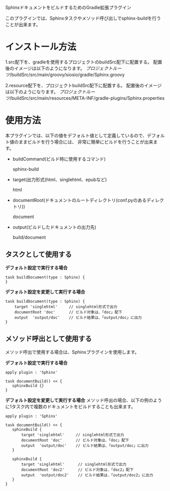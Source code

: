 SphinxドキュメントをビルドするためのGradle拡張プラグイン

このプラグインでは、Sphinxタスクやメソッド呼び出しでsphinx-buildを行うことが出来ます。

インストール方法
================
1.src配下を、gradleを使用するプロジェクトのbuildSrc配下に配置する。
 配置後のイメージは以下のようになります。
 $プロジェクトルーツ$/buildSrc/src/main/groovy/siosio/gradle/Sphinx.groovy

2.resource配下を、プロジェクトbuildSrc配下に配置する。
 配置後のイメージは以下のようになります。
 $プロジェクトルーツ$/buildSrc/src/main/resources/META-INF/gradle-plugins/Sphinx.properties

使用方法
=========
本プラグインでは、以下の値をデフォルト値として定義しているので、デフォルト値のままビルドを行う場合には、
非常に簡単にビルドを行うことが出来ます。

* buildCommand(ビルド時に使用するコマンド)

    sphinx-build

* target(出力形式(html、singlehtml、epubなど)

    html
* documentRoot(ドキュメントのルートディレクトリ(conf.pyのあるディレクトリ))

    document
* output(ビルドしたドキュメントの出力先)

    build/document

タスクとして使用する
-----------------------
__デフォルト設定で実行する場合__

    task buildDocument(type : Sphinx) {
    }

__デフォルト設定を変更して実行する場合__

    task buildDocument(type : Sphinx) {
        target 'singlehtml'     // singlehtml形式で出力
        documentRoot 'doc'      // ビルド対象は、「doc」配下
        output  'output/doc'    // ビルド結果は、「output/doc」に出力
    }

メソッド呼出として使用する
--------------------------
メソッド呼出で使用する場合は、Sphinxプラグインを使用します。

__デフォルト設定で実行する場合__

    apply plugin : 'Sphinx'

    task documentBuild() << {
       sphinxBuild {}
    }


__デフォルト設定を変更して実行する場合__
メソッド呼出の場合、以下の例のように1タスク内で複数のドキュメントをビルドすることも出来ます。

    apply plugin : 'Sphinx'

    task documentBuild() << {
       sphinxBuild {
           target 'singlehtml'     // singlehtml形式で出力
           documentRoot 'doc'      // ビルド対象は、「doc」配下
           output  'output/doc'    // ビルド結果は、「output/doc」に出力
       }

       sphinxBuild {
           target 'singlehtml'      // singlehtml形式で出力
           documentRoot 'doc2'      // ビルド対象は、「doc2」配下
           output  'output/doc2'    // ビルド結果は、「output/doc2」に出力
       }
    }


